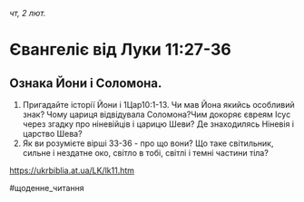 
_чт, 2 лют._

# Євангеліє від Луки 11:27-36

## Ознака Йони і Соломона.
1. Пригадайте історії Йони і 1Цар10:1-13. Чи мав Йона якийсь особливий знак? Чому цариця відвідувала Соломона?Чим докоряє євреям Ісус через згадку про ніневійців і царицю Шеви? Де знаходилясь Ніневія і царство Шева?
2. Як ви розумієте вірші 33-36 - про що вони? Що таке світильник, сильне і нездатне око, світло в тобі, світлі і темні частини тіла?

https://ukrbiblia.at.ua/LK/lk11.htm

#щоденне_читання
